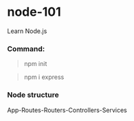 # node-101
Learn Node.js

### Command:
>npm init

>npm i express

### Node structure
App-Routes-Routers-Controllers-Services
